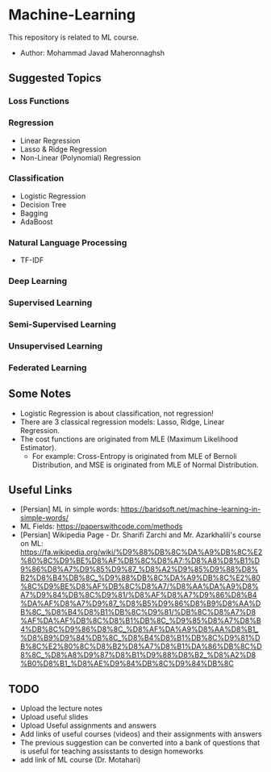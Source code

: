 # Machine-Learning
This repository is related to ML course.
* Author: Mohammad Javad Maheronnaghsh

## Suggested Topics
### Loss Functions
### Regression
- Linear Regression
- Lasso & Ridge Regression
- Non-Linear (Polynomial) Regression
### Classification
- Logistic Regression
- Decision Tree
- Bagging
- AdaBoost
### Natural Language Processing
- TF-IDF
### Deep Learning
### Supervised Learning
### Semi-Supervised Learning
### Unsupervised Learning
### Federated Learning


## Some Notes
- Logistic Regression is about classification, not regression!
- There are 3 classical regression models: Lasso, Ridge, Linear Regression.
- The cost functions are originated from MLE (Maximum Likelihood Estimator).
  - For example: Cross-Entropy is originated from MLE of Bernoli Distribution, and MSE is originated from MLE of Normal Distribution.

## Useful Links
- [Persian] ML in simple words: https://baridsoft.net/machine-learning-in-simple-words/
- ML Fields: https://paperswithcode.com/methods
- [Persian] Wikipedia Page - Dr. Sharifi Zarchi and Mr. Azarkhalili's course on ML: https://fa.wikipedia.org/wiki/%D9%88%DB%8C%DA%A9%DB%8C%E2%80%8C%D9%BE%D8%AF%DB%8C%D8%A7:%D8%A8%D8%B1%D9%86%D8%A7%D9%85%D9%87_%D8%A2%D9%85%D9%88%D8%B2%D8%B4%DB%8C_%D9%88%DB%8C%DA%A9%DB%8C%E2%80%8C%D9%BE%D8%AF%DB%8C%D8%A7/%D8%AA%DA%A9%D8%A7%D9%84%DB%8C%D9%81/%D8%AF%D8%A7%D9%86%D8%B4%DA%AF%D8%A7%D9%87_%D8%B5%D9%86%D8%B9%D8%AA%DB%8C_%D8%B4%D8%B1%DB%8C%D9%81/%DB%8C%D8%A7%D8%AF%DA%AF%DB%8C%D8%B1%DB%8C_%D9%85%D8%A7%D8%B4%DB%8C%D9%86%D8%8C_%D8%AF%DA%A9%D8%AA%D8%B1_%D8%B9%D9%84%DB%8C_%D8%B4%D8%B1%DB%8C%D9%81%DB%8C%E2%80%8C%D8%B2%D8%A7%D8%B1%DA%86%DB%8C%D8%8C_%D8%A8%D9%87%D8%B1%D9%88%D8%B2_%D8%A2%D8%B0%D8%B1_%D8%AE%D9%84%DB%8C%D9%84%DB%8C



## TODO
- Upload the lecture notes
- Upload useful slides
- Upload Useful assignments and answers
- Add links of useful courses (videos) and their assignments with answers
- The previous suggestion can be converted into a bank of questions that is useful for teaching assisstants to design homeworks
- add link of ML course (Dr. Motahari)
